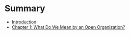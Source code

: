 # Summary

* [Introduction](readme.md)
* [Chapter 1: What Do We Mean by an Open Organization?](000.md)

